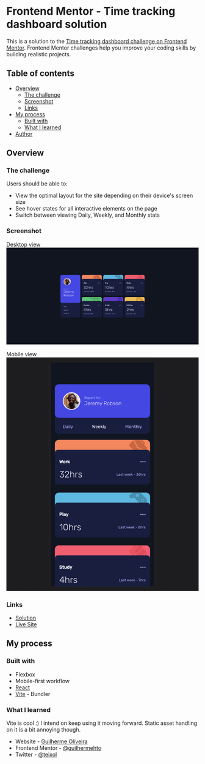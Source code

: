 # Frontend Mentor - Time tracking dashboard solution

This is a solution to the [Time tracking dashboard challenge on Frontend Mentor](https://www.frontendmentor.io/challenges/time-tracking-dashboard-UIQ7167Jw). Frontend Mentor challenges help you improve your coding skills by building realistic projects.

## Table of contents

- [Overview](#overview)
  - [The challenge](#the-challenge)
  - [Screenshot](#screenshot)
  - [Links](#links)
- [My process](#my-process)
  - [Built with](#built-with)
  - [What I learned](#what-i-learned)
- [Author](#author)

## Overview

### The challenge

Users should be able to:

- View the optimal layout for the site depending on their device's screen size
- See hover states for all interactive elements on the page
- Switch between viewing Daily, Weekly, and Monthly stats

### Screenshot

Desktop view
![](./screenshots/desktop.png)

Mobile view
![](./screenshots/mobile.png)

### Links

- [Solution](https://your-solution-url.com)
- [Live Site](https://gifted-ritchie-54b984.netlify.app/)

## My process

### Built with

- Flexbox
- Mobile-first workflow
- [React](https://reactjs.org/)
- [Vite](https://vitejs.dev/) - Bundler

### What I learned

Vite is cool :) I intend on keep using it moving forward. Static asset handling on it is a bit annoying though.

- Website - [Guilherme Oliveira](https://guis.me)
- Frontend Mentor - [@guilhermehto](https://www.frontendmentor.io/profile/guilhermehto)
- Twitter - [@teixol](https://www.twitter.com/teixol)
